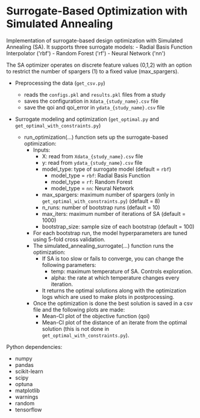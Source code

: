 # Surrogate-Based Optimization with Simulated Annealing

Implementation of surrogate-based design optimization with Simulated Annealing (SA). It supports three surrogate models:
    - Radial Basis Function Interpolator ('rbf')
    - Random Forest ('rf')
    - Neural Network ('nn')

The SA optimizer operates on discrete feature values (0,1,2) with an option to restrict the number of spargers (1) to a fixed value (max_spargers).

- Preprocessing the data (`get_csv.py`)
    - reads the `configs.pkl` and `results.pkl` files from a study
    - saves the configuration in `Xdata_{study_name}.csv` file
    - save the qoi and qoi_error in `ydata_{study_name}.csv` file 

- Surrogate modeling and optimization (`get_optimal.py` and `get_optimal_with_constraints.py`)
    - run_optimization(...) function sets up the surrogate-based optimization:
        - Inputs:
            - X: read from `Xdata_{study_name}.csv` file
            - y: read from `ydata_{study_name}.csv` file
            - model_type: type of surrogate model (default = `rbf`)
                - model_type = `rbf`: Radial Basis Function
                - model_type = `rf`: Random Forest
                - model_type = `nn`: Neural Network
            - max_spargers: maximum number of spargers (only in `get_optimal_with_constraints.py`) (default = 8)
            - n_runs: number of bootstrap runs (default = 10)
            - max_iters: maximum number of iterations of SA (default = 1000)
            - bootstrap_size: sample size of each bootstrap (default = 100)
        - For each bootstrap run, the model hyperparameters are tuned using 5-fold cross validation. 
        - The simulated_annealing_surrogate(...) function runs the optimization:
            - If SA is too slow or fails to converge, you can change the following parameters:
                - temp: maximum temperature of SA. Controls exploration.
                - alpha: the rate at which temperature changes every iteration.
            - It returns the optimal solutions along with the optimization logs which are used to make plots in postprocessing.
        - Once the optimization is done the best solution is saved in a csv file and the following plots are made:
            - Mean-CI plot of the objective function (qoi)
            - Mean-CI plot of the distance of an iterate from the optimal solution (this is not done in `get_optimal_with_constraints.py`).

Python dependencies:
- numpy
- pandas
- scikit-learn
- scipy
- optuna
- matplotlib
- warnings
- random
- tensorflow
